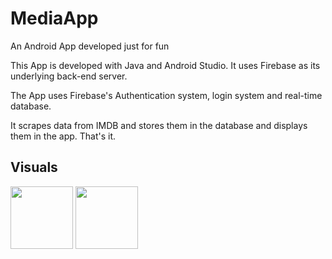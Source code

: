 # MediaApp
An Android App developed just for fun

This App is developed with Java and Android Studio. It uses Firebase as its underlying back-end server.

The App uses Firebase's Authentication system, login system and real-time database.

It scrapes data from IMDB and stores them in the database and displays them in the app. That's it.

## Visuals
<p float="left">
  <img src="https://www.dropbox.com/s/3rvhpnzq1lz3r01/1.jpg?raw=1" width="100" />
  <img src="https://www.dropbox.com/s/vqq5941b47isfq1/2.jpg?raw=1" width="100" />
</p>
